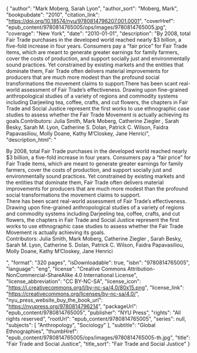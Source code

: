 {
  "author": "Mark Moberg, Sarah Lyon",
  "author_sort": "Moberg, Mark",
  "bookpubdate": "2010",
  "citation_link": "https://doi.org/10.18574/nyu/9780814796207.001.0001",
  "coverHref": "epub_content/9780814765005/ops/images/9780814765005.jpg",
  "coverage": "New York",
  "date": "2010-01-01",
  "description": "By 2008, total Fair Trade purchases in the developed world reached nearly $3 billion, a five-fold increase in four years. Consumers pay a “fair price” for Fair Trade items, which are meant to generate greater earnings for family farmers, cover the costs of production, and support socially just and environmentally sound practices. Yet constrained by existing markets and the entities that dominate them, Fair Trade often delivers material improvements for producers that are much more modest than the profound social transformations the movement claims to support.There has been scant real-world assessment of Fair Trade’s effectiveness. Drawing upon fine-grained anthropological studies of a variety of regions and commodity systems including Darjeeling tea, coffee, crafts, and cut flowers, the chapters in Fair Trade and Social Justice represent the first works to use ethnographic case studies to assess whether the Fair Trade Movement is actually achieving its goals.Contributors: Julia Smith, Mark Moberg, Catherine Ziegler , Sarah Besky, Sarah M. Lyon, Catherine S. Dolan, Patrick C. Wilson, Faidra Papavasiliou, Molly Doane, Kathy M’Closkey, Jane Henrici",
  "description_html": "<p>By 2008, total Fair Trade purchases in the developed world reached nearly $3 billion, a five-fold increase in four years. Consumers pay a “fair price” for Fair Trade items, which are meant to generate greater earnings for family farmers, cover the costs of production, and support socially just and environmentally sound practices. Yet constrained by existing markets and the entities that dominate them, Fair Trade often delivers material improvements for producers that are much more modest than the profound social transformations the movement claims to support.<br>There has been scant real-world assessment of Fair Trade’s effectiveness. Drawing upon fine-grained anthropological studies of a variety of regions and commodity systems including Darjeeling tea, coffee, crafts, and cut flowers, the chapters in Fair Trade and Social Justice represent the first works to use ethnographic case studies to assess whether the Fair Trade Movement is actually achieving its goals.<br>Contributors: Julia Smith, Mark Moberg, Catherine Ziegler , Sarah Besky, Sarah M. Lyon, Catherine S. Dolan, Patrick C. Wilson, Faidra Papavasiliou, Molly Doane, Kathy M’Closkey, Jane Henrici</p>",
  "format": "320 pages",
  "isDownloadable": true,
  "isbn": "9780814765005",
  "language": "eng",
  "license": "Creative Commons Attribution-NonCommercial-ShareAlike 4.0 International License",
  "license_abbreviation": "CC BY-NC-SA",
  "license_icon": "https://i.creativecommons.org/l/by-nc-sa/4.0/80x15.png",
  "license_link": "https://creativecommons.org/licenses/by-nc-sa/4.0/",
  "nyu_press_website_buy_the_book_url": "https://nyupress.org/9780814796214",
  "packageUrl": "epub_content/9780814765005",
  "publisher": "NYU Press",
  "rights": "All rights reserved",
  "rootUrl": "epub_content/9780814765005",
  "series": null,
  "subjects": [
    "Anthropology",
    "Sociology"
  ],
  "subtitle": "Global Ethnographies",
  "thumbHref": "epub_content/9780814765005/ops/images/9780814765005-th.jpg",
  "title": "Fair Trade and Social Justice",
  "title_sort": "Fair Trade and Social Justice"
}
